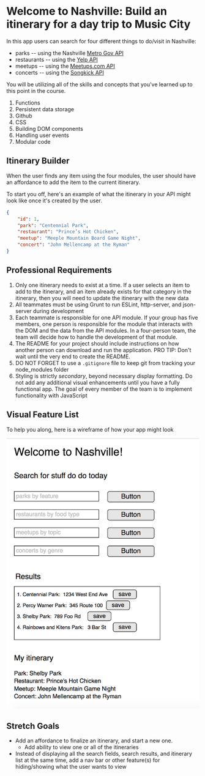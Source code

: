 # Welcome to Nashville: Build an itinerary for a day trip to Music City

In this app users can search for four different things to do/visit in Nashville:
* parks -- using the Nashville [Metro Gov API](https://dev.socrata.com/foundry/data.nashville.gov/xbru-cfzi)
* restaurants -- using the [Yelp API](https://www.yelp.com/developers/documentation/v3/business_search)
* meetups -- using the [Meetups.com API](https://www.meetup.com/meetup_api/)
* concerts -- using the [Songkick API](https://www.songkick.com/developer)

You will be utilizing all of the skills and concepts that you've learned up to this point in the course.

1. Functions
1. Persistent data storage
1. Github
1. CSS
1. Building DOM components
1. Handling user events
1. Modular code

## Itinerary Builder

When the user finds any item using the four modules, the user should have an affordance to add the item to the current itinerary.


To start you off, here's an example of what the itinerary in your API might look like once it's created by the user.

```json
{
	"id": 1,
	"park": "Centennial Park",
	"restaurant": "Prince’s Hot Chicken",
	"meetup": "Meeple Mountain Board Game Night",
	"concert": "John Mellencamp at the Ryman"
}
```

## Professional Requirements

1. Only one itinerary needs to exist at a time. If a user selects an item to add to the itinerary, and an item already exists for that category in the itinerary, then you will need to update the itinerary with the new data
1. All teammates must be using Grunt to run ESLint, http-server, and json-server during development
1. Each teammate is responsible for one API module. If your group has five members, one person is responsible for the module that interacts with the DOM and the data from the API modules. In a four-person team, the team will decide how to handle the development of that module.
1. The README for your project should include instructions on how another person can download and run the application. PRO TIP: Don't wait until the very end to create the README.
1. DO NOT FORGET to use a `.gitignore` file to keep git from tracking your node_modules folder
1. Styling is strictly _secondary_, beyond necessary display formatting. Do not add any additional visual enhancements until you have a fully functional app. The goal of every member of the team is to implement functionality with JavaScript

## Visual Feature List

To help you along, here is a wireframe of how your app might look

![welcome wireframe](./welcome_nash_wireframe2.png)

## Stretch Goals
* Add an affordance to finalize an itinerary, and start a new one.
  * Add ability to view one or all of the itineraries
* Instead of displaying all the search fields, search results, and itinerary list at the same time, add a nav bar or other feature(s) for hiding/showing what the user wants to view
